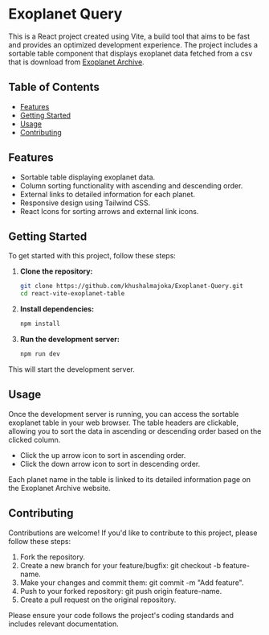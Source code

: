 # Exoplanet Query

This is a React project created using Vite, a build tool that aims to be fast and provides an optimized development experience. 
The project includes a sortable table component that displays exoplanet data fetched from a csv that is download from [Exoplanet Archive](https://exoplanetarchive.ipac.caltech.edu/cgi-bin/TblView/nph-tblView?app=ExoTbls&config=PS).

## Table of Contents

- [Features](#features)
- [Getting Started](#getting-started)
- [Usage](#usage)
- [Contributing](#contributing)

## Features

- Sortable table displaying exoplanet data.
- Column sorting functionality with ascending and descending order.
- External links to detailed information for each planet.
- Responsive design using Tailwind CSS.
- React Icons for sorting arrows and external link icons.

## Getting Started

To get started with this project, follow these steps:

1. **Clone the repository:**

   ```sh
   git clone https://github.com/khushalmajoka/Exoplanet-Query.git
   cd react-vite-exoplanet-table

2. **Install dependencies:**

   ```sh
   npm install
   
3. **Run the development server:**

   ```sh
   npm run dev

This will start the development server.

## Usage

Once the development server is running, you can access the sortable exoplanet table in your web browser. The table headers are clickable, allowing you to sort the data in ascending or descending order based on the clicked column.

- Click the up arrow icon to sort in ascending order.
- Click the down arrow icon to sort in descending order.

Each planet name in the table is linked to its detailed information page on the Exoplanet Archive website.

## Contributing

Contributions are welcome! If you'd like to contribute to this project, please follow these steps:

1. Fork the repository.
2. Create a new branch for your feature/bugfix: git checkout -b feature-name.
3. Make your changes and commit them: git commit -m "Add feature".
4. Push to your forked repository: git push origin feature-name.
5. Create a pull request on the original repository.
   
Please ensure your code follows the project's coding standards and includes relevant documentation.
